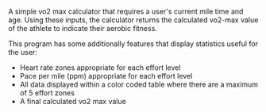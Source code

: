 A simple vo2 max calculator that requires a user's current mile time and age. Using these inputs, the calculator returns the calculated vo2-max value of the athlete to indicate their aerobic fitness. 

This program has some additionally features that display statistics useful for the user:
- Heart rate zones appropriate for each effort level
- Pace per mile (ppm) appropriate for each effort level
- All data displayed within a color coded table where there are a maximum of 5 effort zones
- A final calculated vo2 max value 
